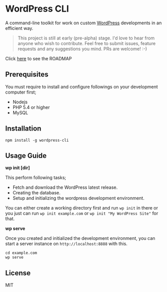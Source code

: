 # WordPress CLI

A command-line toolkit for work on custom [WordPress](http://wordpress.org/) developments in an efficient way.

> This project is still at early (pre-alpha) stage.
> I'd love to hear from anyone who wish to contribute. Feel free to submit issues, feature requests and any suggestions you mind. PRs are welcome! :-)

Click [here](https://github.com/thinkholic/wordpress-cli/projects/1?fullscreen=true) to see the ROADMAP

## Prerequisites

You must require to install and configure followings on your development computer first;
* Nodejs
* PHP 5.4 or higher
* MySQL

## Installation

```
npm install -g wordpress-cli
```

## Usage Guide

**wp init [dir]**

This perform following tasks;
* Fetch and download the WordPress latest release.
* Creating the database.
* Setup and initializing the wordpress development environment.

You can either create a working directory first and run `wp init` in there or you just can run `wp init example.com` or `wp init "My WordPress Site"` for that.

**wp serve**

Once you created and initialized the development environment, you can start a server instance on `http://localhost:8888` with this.

```
cd example.com
wp serve
```

## License

MIT
